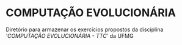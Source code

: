 # COMPUTAÇÃO EVOLUCIONÁRIA
Diretório para armazenar os exercícios propostos da disciplina *'COMPUTAÇÃO EVOLUCIONÁRIA - TTC'* da UFMG
